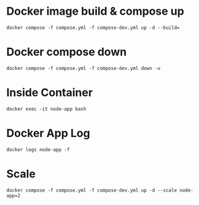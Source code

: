 # Docker image build & compose up

```
docker compose -f compose.yml -f compose-dev.yml up -d --build=
```

# Docker compose down

```
docker compose -f compose.yml -f compose-dev.yml down -v
```

# Inside Container

```
docker exec -it node-app bash
```

# Docker App Log

```
docker logs node-app -f
```

# Scale

```
docker compose -f compose.yml -f compose-dev.yml up -d --scale node-app=2
```
